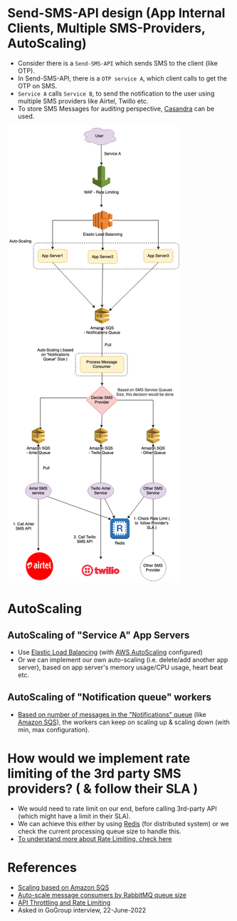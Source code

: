 
# Send-SMS-API design (App Internal Clients, Multiple SMS-Providers, AutoScaling)
- Consider there is a `Send-SMS-API` which sends SMS to the client (like OTP). 
- In Send-SMS-API, there is a `OTP service A`, which client calls to get the OTP on SMS.
- `Service A` calls `Service B`, to send the notification to the user using multiple SMS providers like Airtel, Twillo etc.
- To store SMS Messages for auditing perspective, [Casandra](../../1_HLDDesignComponents/3_DatabaseComponents/NoSQL-Databases/ApacheCasandra.md) can be used.

![Send-SMS-Queuing.drawio.png](assets/Send-SMS-Queuing.drawio.png)

# AutoScaling

## AutoScaling of "Service A" App Servers
- Use [Elastic Load Balancing](../../2_AWSComponents/1_NetworkingAndContentDelivery/2_ApplicationNetworking/ElasticLoadBalancer/Readme.md) (with [AWS AutoScaling](../../2_AWSComponents/3_ComputeServices/AmazonEC2/AutoScalingGroup/Readme.md) configured)
- Or we can implement our own auto-scaling (i.e. delete/add another app server), based on app server's memory usage/CPU usage, heart beat etc.

## AutoScaling of "Notification queue" workers
- [Based on number of messages in the "Notifications" queue](https://docs.aws.amazon.com/autoscaling/ec2/userguide/as-using-sqs-queue.html) (like [Amazon SQS](../../2_AWSComponents/5_MessageBrokerServices/AmazonSQS/Readme.md)), the workers can keep on scaling up & scaling down (with min, max configuration).

# How would we implement rate limiting of the 3rd party SMS providers? ( & follow their SLA )
- We would need to rate limit on our end, before calling 3rd-party API (which might have a limit in their SLA).
- We can achieve this either by using [Redis](../../1_HLDDesignComponents/3_DatabaseComponents/In-Memory-Cache/Redis/Readme.md) (for distributed system) or we check the current processing queue size to handle this.
- [To understand more about Rate Limiting, check here](../RateLimiterAPI)

# References
- [Scaling based on Amazon SQS](https://docs.aws.amazon.com/autoscaling/ec2/userguide/as-using-sqs-queue.html)
- [Auto-scale message consumers by RabbitMQ queue size](https://developer.ibm.com/tutorials/auto-scale-rabbitmq-consumers-by-queue-size-on-openshift/)
- [API Throttling and Rate Limiting](https://mytechblogs.medium.com/api-throttling-and-rate-limiting-4835ce901857)
- Asked in GoGroup interview, 22-June-2022